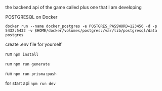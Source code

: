 the backend api of the game called plus one that I am developing

POSTGRESQL on Docker

`docker run --name docker_postgres -e POSTGRES_PASSWORD=123456 -d -p 5432:5432 -v $HOME/docker/volumes/postgres:/var/lib/postgresql/data postgres`

create .env file for yourself

run `npm install`

run `npm run generate`

run `npm run prisma:push`

for start api `npm run dev`
